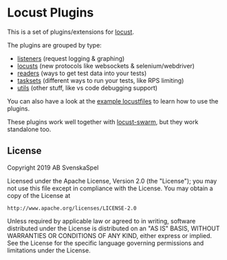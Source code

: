# Locust Plugins

This is a set of plugins/extensions for [locust](https://github.com/locustio/locust).

The plugins are grouped by type:
* [listeners](locust_plugins/listeners.py) (request logging & graphing)
* [locusts](locust_plugins/locusts.py) (new protocols like websockets & selenium/webdriver)
* [readers](locust_plugins/readers.py) (ways to get test data into your tests)
* [tasksets](locust_plugins/tasksets.py) (different ways to run your tests, like RPS limiting)
* [utils](locust_plugins/utils.py) (other stuff, like vs code debugging support)

You can also have a look at the [example locustfiles](examples/) to learn how to use the plugins.


These plugins work well together with [locust-swarm](https://github.com/SvenskaSpel/locust-swarm), but they work standalone too.

## License

Copyright 2019 AB SvenskaSpel

Licensed under the Apache License, Version 2.0 (the "License");
you may not use this file except in compliance with the License.
You may obtain a copy of the License at

    http://www.apache.org/licenses/LICENSE-2.0

Unless required by applicable law or agreed to in writing, software
distributed under the License is distributed on an "AS IS" BASIS,
WITHOUT WARRANTIES OR CONDITIONS OF ANY KIND, either express or implied.
See the License for the specific language governing permissions and
limitations under the License.